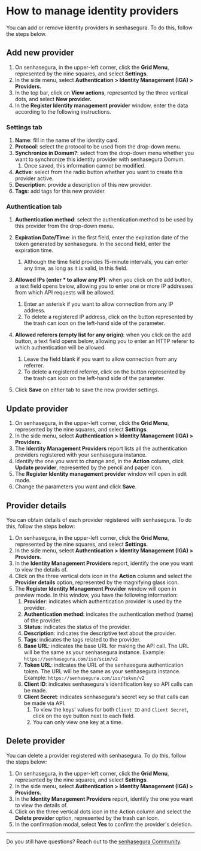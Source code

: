 # How to manage identity providers

You can add or remove identity providers in senhasegura. To do this, follow the steps below.

## Add new provider

1. On senhasegura, in the upper-left corner, click the **Grid Menu**, represented by the nine squares, and select **Settings**.
2. In the side menu, select **Authentication > Identity Management (IGA) > Providers.**
3. In the top bar, click on **View actions**, represented by the three vertical dots, and select **New provider.**
4. In the **Register Identity management provider** window, enter the data according to the following instructions.

### Settings tab

1. **Name**: fill in the name of the identity card.
2. **Protocol**: select the protocol to be used from the drop-down menu.
3. **Synchronize in Domum?**: select from the drop-down menu whether you want to synchronize this identity provider with senhasegura Domum.
   1. Once saved, this information cannot be modified.
4. **Active**: select from the radio button whether you want to create this provider active.
5. **Description**: provide a description of this new provider.
6. **Tags**: add tags for this new provider.

### Authentication tab

1. **Authentication method**: select the authentication method to be used by this provider from the drop-down menu.
2. **Expiration Date/Time**: in the first field, enter the expiration date of the token generated by senhasegura. In the second field, enter the expiration time.

   1. Although the time field provides 15-minute intervals, you can enter any time, as long as it is valid, in this field.
3. **Allowed IPs (enter * to allow any IP)**: when you click on the add button, a text field opens below, allowing you to enter one or more IP addresses from which API requests will be allowed.

   1. Enter an asterisk if you want to allow connection from any IP address.
   2. To delete a registered IP address, click on the button represented by the trash can icon on the left-hand side of the parameter.
4. **Allowed referers (empty list for any origin)**: when you click on the add button, a text field opens below, allowing you to enter an HTTP referer to which authentication will be allowed.

   1. Leave the field blank if you want to allow connection from any referrer.
   2. To delete a registered referrer, click on the button represented by the trash can icon on the left-hand side of the parameter.
5. Click **Save** on either tab to save the new provider settings.

## Update provider

1. On senhasegura, in the upper-left corner, click the **Grid Menu**, represented by the nine squares, and select **Settings**.
2. In the side menu, select **Authentication > Identity Management (IGA) > Providers.**
3. The I**dentity Management Providers** report lists all the authentication providers registered with your senhasegura instance.
4. Identify the one you want to change and, in the **Action** column, click **Update provider**, represented by the pencil and paper icon.
5. The **Register Identity management provider** window will open in edit mode.
6. Change the parameters you want and click **Save**.

## Provider details

You can obtain details of each provider registered with senhasegura. To do this, follow the steps below:

1. On senhasegura, in the upper-left corner, click the **Grid Menu**, represented by the nine squares, and select **Settings**.
2. In the side menu, select **Authentication > Identity Management (IGA) > Providers.**
3. In the **Identity Management Providers** report, identify the one you want to view the details of.
4. Click on the three vertical dots icon in the **Action** column and select the **Provider details** option, represented by the magnifying glass icon.
5. The **Register Identity Management Provider** window will open in preview mode. In this window, you have the following information:
   1. **Provider**: indicates which authentication provider is used by the provider.
   2. **Authentication method**: indicates the authentication method (name) of the provider.
   3. **Status**: indicates the status of the provider.
   4. **Description**: indicates the descriptive text about the provider.
   5. **Tags**: indicates the tags related to the provider.
   6. **Base URL**: indicates the base URL for making the API call. The URL will be the same as your senhasegura instance. Example: `https://senhasegura.com/iso/scim/v2`
   7. **Token URL**: indicates the URL of the senhasegura authentication token. The URL will be the same as your senhasegura instance. Example: `https://senhasegura.com/iso/token/v2`
   8. **Client ID**: indicates senhasegura's identification key so API calls can be made.
   9. **Client Secret**: indicates senhasegura's secret key so that calls can be made via API.
      1. To view the keys' values for both `Client ID` and `Client Secret`, click on the eye button next to each field.
      2. You can only view one key at a time.

## Delete provider

You can delete a provider registered with senhasegura. To do this, follow the steps below:

1. On senhasegura, in the upper-left corner, click the **Grid Menu**, represented by the nine squares, and select **Settings**.
2. In the side menu, select **Authentication > Identity Management (IGA) > Providers.**
3. In the **Identity Management Providers** report, identify the one you want to view the details of.
4. Click on the three vertical dots icon in the Action column and select the **Delete provider** option, represented by the trash can icon.
5. In the confirmation modal, select **Yes** to confirm the provider's deletion.

---

Do you still have questions? Reach out to the [senhasegura Community](https://community.senhasegura.io/).
